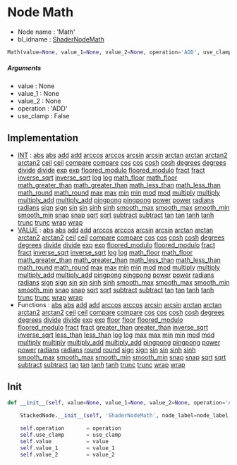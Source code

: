 # Node Math

- Node name : 'Math'
- bl_idname : [ShaderNodeMath](https://docs.blender.org/api/current/bpy.types.ShaderNodeMath.html)


``` python
Math(value=None, value_1=None, value_2=None, operation='ADD', use_clamp=False, node_label=None, node_color=None)
```
##### Arguments

- value : None
- value_1 : None
- value_2 : None
- operation : 'ADD'
- use_clamp : False

## Implementation

- [INT](/docs/GeoNodes/socket_INT.md) : [abs](/docs/GeoNodes/socket_INT.md#abs) [abs](/docs/GeoNodes/socket_INT.md#abs) [add](/docs/GeoNodes/socket_INT.md#add) [add](/docs/GeoNodes/socket_INT.md#add) [arccos](/docs/GeoNodes/socket_INT.md#arccos) [arccos](/docs/GeoNodes/socket_INT.md#arccos) [arcsin](/docs/GeoNodes/socket_INT.md#arcsin) [arcsin](/docs/GeoNodes/socket_INT.md#arcsin) [arctan](/docs/GeoNodes/socket_INT.md#arctan) [arctan](/docs/GeoNodes/socket_INT.md#arctan) [arctan2](/docs/GeoNodes/socket_INT.md#arctan2) [arctan2](/docs/GeoNodes/socket_INT.md#arctan2) [ceil](/docs/GeoNodes/socket_INT.md#ceil) [ceil](/docs/GeoNodes/socket_INT.md#ceil) [compare](/docs/GeoNodes/socket_INT.md#compare) [compare](/docs/GeoNodes/socket_INT.md#compare) [cos](/docs/GeoNodes/socket_INT.md#cos) [cos](/docs/GeoNodes/socket_INT.md#cos) [cosh](/docs/GeoNodes/socket_INT.md#cosh) [cosh](/docs/GeoNodes/socket_INT.md#cosh) [degrees](/docs/GeoNodes/socket_INT.md#degrees) [degrees](/docs/GeoNodes/socket_INT.md#degrees) [divide](/docs/GeoNodes/socket_INT.md#divide) [divide](/docs/GeoNodes/socket_INT.md#divide) [exp](/docs/GeoNodes/socket_INT.md#exp) [exp](/docs/GeoNodes/socket_INT.md#exp) [floored_modulo](/docs/GeoNodes/socket_INT.md#floored_modulo) [floored_modulo](/docs/GeoNodes/socket_INT.md#floored_modulo) [fract](/docs/GeoNodes/socket_INT.md#fract) [fract](/docs/GeoNodes/socket_INT.md#fract) [inverse_sqrt](/docs/GeoNodes/socket_INT.md#inverse_sqrt) [inverse_sqrt](/docs/GeoNodes/socket_INT.md#inverse_sqrt) [log](/docs/GeoNodes/socket_INT.md#log) [log](/docs/GeoNodes/socket_INT.md#log) [math_floor](/docs/GeoNodes/socket_INT.md#math_floor) [math_floor](/docs/GeoNodes/socket_INT.md#math_floor) [math_greater_than](/docs/GeoNodes/socket_INT.md#math_greater_than) [math_greater_than](/docs/GeoNodes/socket_INT.md#math_greater_than) [math_less_than](/docs/GeoNodes/socket_INT.md#math_less_than) [math_less_than](/docs/GeoNodes/socket_INT.md#math_less_than) [math_round](/docs/GeoNodes/socket_INT.md#math_round) [math_round](/docs/GeoNodes/socket_INT.md#math_round) [max](/docs/GeoNodes/socket_INT.md#max) [max](/docs/GeoNodes/socket_INT.md#max) [min](/docs/GeoNodes/socket_INT.md#min) [min](/docs/GeoNodes/socket_INT.md#min) [mod](/docs/GeoNodes/socket_INT.md#mod) [mod](/docs/GeoNodes/socket_INT.md#mod) [multiply](/docs/GeoNodes/socket_INT.md#multiply) [multiply](/docs/GeoNodes/socket_INT.md#multiply) [multiply_add](/docs/GeoNodes/socket_INT.md#multiply_add) [multiply_add](/docs/GeoNodes/socket_INT.md#multiply_add) [pingpong](/docs/GeoNodes/socket_INT.md#pingpong) [pingpong](/docs/GeoNodes/socket_INT.md#pingpong) [power](/docs/GeoNodes/socket_INT.md#power) [power](/docs/GeoNodes/socket_INT.md#power) [radians](/docs/GeoNodes/socket_INT.md#radians) [radians](/docs/GeoNodes/socket_INT.md#radians) [sign](/docs/GeoNodes/socket_INT.md#sign) [sign](/docs/GeoNodes/socket_INT.md#sign) [sin](/docs/GeoNodes/socket_INT.md#sin) [sin](/docs/GeoNodes/socket_INT.md#sin) [sinh](/docs/GeoNodes/socket_INT.md#sinh) [sinh](/docs/GeoNodes/socket_INT.md#sinh) [smooth_max](/docs/GeoNodes/socket_INT.md#smooth_max) [smooth_max](/docs/GeoNodes/socket_INT.md#smooth_max) [smooth_min](/docs/GeoNodes/socket_INT.md#smooth_min) [smooth_min](/docs/GeoNodes/socket_INT.md#smooth_min) [snap](/docs/GeoNodes/socket_INT.md#snap) [snap](/docs/GeoNodes/socket_INT.md#snap) [sqrt](/docs/GeoNodes/socket_INT.md#sqrt) [sqrt](/docs/GeoNodes/socket_INT.md#sqrt) [subtract](/docs/GeoNodes/socket_INT.md#subtract) [subtract](/docs/GeoNodes/socket_INT.md#subtract) [tan](/docs/GeoNodes/socket_INT.md#tan) [tan](/docs/GeoNodes/socket_INT.md#tan) [tanh](/docs/GeoNodes/socket_INT.md#tanh) [tanh](/docs/GeoNodes/socket_INT.md#tanh) [trunc](/docs/GeoNodes/socket_INT.md#trunc) [trunc](/docs/GeoNodes/socket_INT.md#trunc) [wrap](/docs/GeoNodes/socket_INT.md#wrap) [wrap](/docs/GeoNodes/socket_INT.md#wrap)
- [VALUE](/docs/GeoNodes/socket_VALUE.md) : [abs](/docs/GeoNodes/socket_VALUE.md#abs) [abs](/docs/GeoNodes/socket_VALUE.md#abs) [add](/docs/GeoNodes/socket_VALUE.md#add) [add](/docs/GeoNodes/socket_VALUE.md#add) [arccos](/docs/GeoNodes/socket_VALUE.md#arccos) [arccos](/docs/GeoNodes/socket_VALUE.md#arccos) [arcsin](/docs/GeoNodes/socket_VALUE.md#arcsin) [arcsin](/docs/GeoNodes/socket_VALUE.md#arcsin) [arctan](/docs/GeoNodes/socket_VALUE.md#arctan) [arctan](/docs/GeoNodes/socket_VALUE.md#arctan) [arctan2](/docs/GeoNodes/socket_VALUE.md#arctan2) [arctan2](/docs/GeoNodes/socket_VALUE.md#arctan2) [ceil](/docs/GeoNodes/socket_VALUE.md#ceil) [ceil](/docs/GeoNodes/socket_VALUE.md#ceil) [compare](/docs/GeoNodes/socket_VALUE.md#compare) [compare](/docs/GeoNodes/socket_VALUE.md#compare) [cos](/docs/GeoNodes/socket_VALUE.md#cos) [cos](/docs/GeoNodes/socket_VALUE.md#cos) [cosh](/docs/GeoNodes/socket_VALUE.md#cosh) [cosh](/docs/GeoNodes/socket_VALUE.md#cosh) [degrees](/docs/GeoNodes/socket_VALUE.md#degrees) [degrees](/docs/GeoNodes/socket_VALUE.md#degrees) [divide](/docs/GeoNodes/socket_VALUE.md#divide) [divide](/docs/GeoNodes/socket_VALUE.md#divide) [exp](/docs/GeoNodes/socket_VALUE.md#exp) [exp](/docs/GeoNodes/socket_VALUE.md#exp) [floored_modulo](/docs/GeoNodes/socket_VALUE.md#floored_modulo) [floored_modulo](/docs/GeoNodes/socket_VALUE.md#floored_modulo) [fract](/docs/GeoNodes/socket_VALUE.md#fract) [fract](/docs/GeoNodes/socket_VALUE.md#fract) [inverse_sqrt](/docs/GeoNodes/socket_VALUE.md#inverse_sqrt) [inverse_sqrt](/docs/GeoNodes/socket_VALUE.md#inverse_sqrt) [log](/docs/GeoNodes/socket_VALUE.md#log) [log](/docs/GeoNodes/socket_VALUE.md#log) [math_floor](/docs/GeoNodes/socket_VALUE.md#math_floor) [math_floor](/docs/GeoNodes/socket_VALUE.md#math_floor) [math_greater_than](/docs/GeoNodes/socket_VALUE.md#math_greater_than) [math_greater_than](/docs/GeoNodes/socket_VALUE.md#math_greater_than) [math_less_than](/docs/GeoNodes/socket_VALUE.md#math_less_than) [math_less_than](/docs/GeoNodes/socket_VALUE.md#math_less_than) [math_round](/docs/GeoNodes/socket_VALUE.md#math_round) [math_round](/docs/GeoNodes/socket_VALUE.md#math_round) [max](/docs/GeoNodes/socket_VALUE.md#max) [max](/docs/GeoNodes/socket_VALUE.md#max) [min](/docs/GeoNodes/socket_VALUE.md#min) [min](/docs/GeoNodes/socket_VALUE.md#min) [mod](/docs/GeoNodes/socket_VALUE.md#mod) [mod](/docs/GeoNodes/socket_VALUE.md#mod) [multiply](/docs/GeoNodes/socket_VALUE.md#multiply) [multiply](/docs/GeoNodes/socket_VALUE.md#multiply) [multiply_add](/docs/GeoNodes/socket_VALUE.md#multiply_add) [multiply_add](/docs/GeoNodes/socket_VALUE.md#multiply_add) [pingpong](/docs/GeoNodes/socket_VALUE.md#pingpong) [pingpong](/docs/GeoNodes/socket_VALUE.md#pingpong) [power](/docs/GeoNodes/socket_VALUE.md#power) [power](/docs/GeoNodes/socket_VALUE.md#power) [radians](/docs/GeoNodes/socket_VALUE.md#radians) [radians](/docs/GeoNodes/socket_VALUE.md#radians) [sign](/docs/GeoNodes/socket_VALUE.md#sign) [sign](/docs/GeoNodes/socket_VALUE.md#sign) [sin](/docs/GeoNodes/socket_VALUE.md#sin) [sin](/docs/GeoNodes/socket_VALUE.md#sin) [sinh](/docs/GeoNodes/socket_VALUE.md#sinh) [sinh](/docs/GeoNodes/socket_VALUE.md#sinh) [smooth_max](/docs/GeoNodes/socket_VALUE.md#smooth_max) [smooth_max](/docs/GeoNodes/socket_VALUE.md#smooth_max) [smooth_min](/docs/GeoNodes/socket_VALUE.md#smooth_min) [smooth_min](/docs/GeoNodes/socket_VALUE.md#smooth_min) [snap](/docs/GeoNodes/socket_VALUE.md#snap) [snap](/docs/GeoNodes/socket_VALUE.md#snap) [sqrt](/docs/GeoNodes/socket_VALUE.md#sqrt) [sqrt](/docs/GeoNodes/socket_VALUE.md#sqrt) [subtract](/docs/GeoNodes/socket_VALUE.md#subtract) [subtract](/docs/GeoNodes/socket_VALUE.md#subtract) [tan](/docs/GeoNodes/socket_VALUE.md#tan) [tan](/docs/GeoNodes/socket_VALUE.md#tan) [tanh](/docs/GeoNodes/socket_VALUE.md#tanh) [tanh](/docs/GeoNodes/socket_VALUE.md#tanh) [trunc](/docs/GeoNodes/socket_VALUE.md#trunc) [trunc](/docs/GeoNodes/socket_VALUE.md#trunc) [wrap](/docs/GeoNodes/socket_VALUE.md#wrap) [wrap](/docs/GeoNodes/socket_VALUE.md#wrap)
- Functions : [abs](/docs/GeoNodes/GeoNodesTree.md#abs) [abs](/docs/GeoNodes/GeoNodesTree.md#abs) [add](/docs/GeoNodes/GeoNodesTree.md#add) [add](/docs/GeoNodes/GeoNodesTree.md#add) [arccos](/docs/GeoNodes/GeoNodesTree.md#arccos) [arccos](/docs/GeoNodes/GeoNodesTree.md#arccos) [arcsin](/docs/GeoNodes/GeoNodesTree.md#arcsin) [arcsin](/docs/GeoNodes/GeoNodesTree.md#arcsin) [arctan](/docs/GeoNodes/GeoNodesTree.md#arctan) [arctan](/docs/GeoNodes/GeoNodesTree.md#arctan) [arctan2](/docs/GeoNodes/GeoNodesTree.md#arctan2) [arctan2](/docs/GeoNodes/GeoNodesTree.md#arctan2) [ceil](/docs/GeoNodes/GeoNodesTree.md#ceil) [ceil](/docs/GeoNodes/GeoNodesTree.md#ceil) [compare](/docs/GeoNodes/GeoNodesTree.md#compare) [compare](/docs/GeoNodes/GeoNodesTree.md#compare) [cos](/docs/GeoNodes/GeoNodesTree.md#cos) [cos](/docs/GeoNodes/GeoNodesTree.md#cos) [cosh](/docs/GeoNodes/GeoNodesTree.md#cosh) [cosh](/docs/GeoNodes/GeoNodesTree.md#cosh) [degrees](/docs/GeoNodes/GeoNodesTree.md#degrees) [degrees](/docs/GeoNodes/GeoNodesTree.md#degrees) [divide](/docs/GeoNodes/GeoNodesTree.md#divide) [divide](/docs/GeoNodes/GeoNodesTree.md#divide) [exp](/docs/GeoNodes/GeoNodesTree.md#exp) [exp](/docs/GeoNodes/GeoNodesTree.md#exp) [floor](/docs/GeoNodes/GeoNodesTree.md#floor) [floor](/docs/GeoNodes/GeoNodesTree.md#floor) [floored_modulo](/docs/GeoNodes/GeoNodesTree.md#floored_modulo) [floored_modulo](/docs/GeoNodes/GeoNodesTree.md#floored_modulo) [fract](/docs/GeoNodes/GeoNodesTree.md#fract) [fract](/docs/GeoNodes/GeoNodesTree.md#fract) [greater_than](/docs/GeoNodes/GeoNodesTree.md#greater_than) [greater_than](/docs/GeoNodes/GeoNodesTree.md#greater_than) [inverse_sqrt](/docs/GeoNodes/GeoNodesTree.md#inverse_sqrt) [inverse_sqrt](/docs/GeoNodes/GeoNodesTree.md#inverse_sqrt) [less_than](/docs/GeoNodes/GeoNodesTree.md#less_than) [less_than](/docs/GeoNodes/GeoNodesTree.md#less_than) [log](/docs/GeoNodes/GeoNodesTree.md#log) [log](/docs/GeoNodes/GeoNodesTree.md#log) [max](/docs/GeoNodes/GeoNodesTree.md#max) [max](/docs/GeoNodes/GeoNodesTree.md#max) [min](/docs/GeoNodes/GeoNodesTree.md#min) [min](/docs/GeoNodes/GeoNodesTree.md#min) [mod](/docs/GeoNodes/GeoNodesTree.md#mod) [mod](/docs/GeoNodes/GeoNodesTree.md#mod) [multiply](/docs/GeoNodes/GeoNodesTree.md#multiply) [multiply](/docs/GeoNodes/GeoNodesTree.md#multiply) [multiply_add](/docs/GeoNodes/GeoNodesTree.md#multiply_add) [multiply_add](/docs/GeoNodes/GeoNodesTree.md#multiply_add) [pingpong](/docs/GeoNodes/GeoNodesTree.md#pingpong) [pingpong](/docs/GeoNodes/GeoNodesTree.md#pingpong) [power](/docs/GeoNodes/GeoNodesTree.md#power) [power](/docs/GeoNodes/GeoNodesTree.md#power) [radians](/docs/GeoNodes/GeoNodesTree.md#radians) [radians](/docs/GeoNodes/GeoNodesTree.md#radians) [round](/docs/GeoNodes/GeoNodesTree.md#round) [round](/docs/GeoNodes/GeoNodesTree.md#round) [sign](/docs/GeoNodes/GeoNodesTree.md#sign) [sign](/docs/GeoNodes/GeoNodesTree.md#sign) [sin](/docs/GeoNodes/GeoNodesTree.md#sin) [sin](/docs/GeoNodes/GeoNodesTree.md#sin) [sinh](/docs/GeoNodes/GeoNodesTree.md#sinh) [sinh](/docs/GeoNodes/GeoNodesTree.md#sinh) [smooth_max](/docs/GeoNodes/GeoNodesTree.md#smooth_max) [smooth_max](/docs/GeoNodes/GeoNodesTree.md#smooth_max) [smooth_min](/docs/GeoNodes/GeoNodesTree.md#smooth_min) [smooth_min](/docs/GeoNodes/GeoNodesTree.md#smooth_min) [snap](/docs/GeoNodes/GeoNodesTree.md#snap) [snap](/docs/GeoNodes/GeoNodesTree.md#snap) [sqrt](/docs/GeoNodes/GeoNodesTree.md#sqrt) [sqrt](/docs/GeoNodes/GeoNodesTree.md#sqrt) [subtract](/docs/GeoNodes/GeoNodesTree.md#subtract) [subtract](/docs/GeoNodes/GeoNodesTree.md#subtract) [tan](/docs/GeoNodes/GeoNodesTree.md#tan) [tan](/docs/GeoNodes/GeoNodesTree.md#tan) [tanh](/docs/GeoNodes/GeoNodesTree.md#tanh) [tanh](/docs/GeoNodes/GeoNodesTree.md#tanh) [trunc](/docs/GeoNodes/GeoNodesTree.md#trunc) [trunc](/docs/GeoNodes/GeoNodesTree.md#trunc) [wrap](/docs/GeoNodes/GeoNodesTree.md#wrap) [wrap](/docs/GeoNodes/GeoNodesTree.md#wrap)

## Init

``` python
def __init__(self, value=None, value_1=None, value_2=None, operation='ADD', use_clamp=False, node_label=None, node_color=None):

    StackedNode.__init__(self, 'ShaderNodeMath', node_label=node_label, node_color=node_color)

    self.operation       = operation
    self.use_clamp       = use_clamp
    self.value           = value
    self.value_1         = value_1
    self.value_2         = value_2
```
